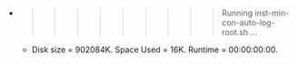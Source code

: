 * >>>>>>>>> Running inst-min-con-auto-log-root.sh ...
  * Disk size = 902084K. Space Used = 16K. Runtime = 00:00:00:00.
